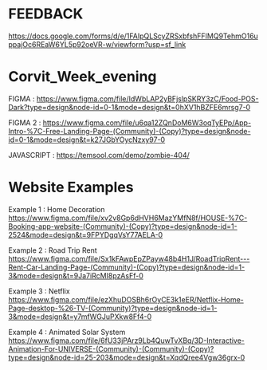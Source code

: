 # FEEDBACK
https://docs.google.com/forms/d/e/1FAIpQLScyZRSxbfshFFIMQ9TehmO16uppajOc6REaW6YL5p92oeVR-w/viewform?usp=sf_link


# Corvit_Week_evening


FIGMA : https://www.figma.com/file/IdWbLAP2yBFjslpSKRY3zC/Food-POS-Dark?type=design&node-id=0-1&mode=design&t=0hXV1hBZFE6mrsg7-0

FIGMA 2 : https://www.figma.com/file/u6qa12ZQnDoM6W3oqTyEPp/App-Intro-%7C-Free-Landing-Page-(Community)-(Copy)?type=design&node-id=0-1&mode=design&t=k27JGbYOycNzxy97-0


JAVASCRIPT : https://temsool.com/demo/zombie-404/


# Website Examples

Example 1 : Home Decoration 
https://www.figma.com/file/xv2v8Gp6dHVH6MazYMfN8f/HOUSE-%7C-Booking-app-website-(Community)-(Copy)?type=design&node-id=1-2524&mode=design&t=9FPYDgqVsY77AELA-0

Example 2 : Road Trip Rent
https://www.figma.com/file/Sx1kFAwpEpZPayw48b4H1J/RoadTripRent---Rent-Car-Landing-Page-(Community)-(Copy)?type=design&node-id=1-3&mode=design&t=9Ja7iRcMI8pzAsFf-0

Example 3 : Netflix 
https://www.figma.com/file/ezXhuDOSBh6rOyCE3k1eER/Netflix-Home-Page-desktop-%26-TV-(Community)?type=design&node-id=1-3&mode=design&t=y7mfWGJuPXkw8Ff4-0

Example 4 : Animated Solar System 
https://www.figma.com/file/6fU33jPArz9Lb4QuwTvXBq/3D-Interactive-Animation-For-UNIVERSE-(Community)-(Community)-(Copy)?type=design&node-id=25-203&mode=design&t=XqdQree4Vgw36grx-0
